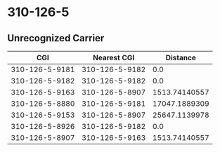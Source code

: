 # 310-126-5
## Unrecognized Carrier


| CGI | Nearest CGI | Distance |
|-----|-------------|----------|
| 310-126-5-9181 | 310-126-5-9182 | 0.0 |
| 310-126-5-9182 | 310-126-5-9182 | 0.0 |
| 310-126-5-9163 | 310-126-5-8907 | 1513.74140557 |
| 310-126-5-8880 | 310-126-5-9181 | 17047.1889309 |
| 310-126-5-9153 | 310-126-5-8907 | 25647.1139978 |
| 310-126-5-8926 | 310-126-5-9182 | 0.0 |
| 310-126-5-8907 | 310-126-5-9163 | 1513.74140557 |
